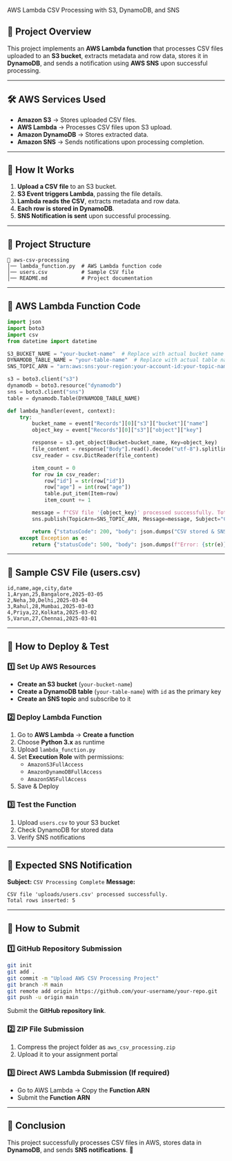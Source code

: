  AWS Lambda CSV Processing with S3, DynamoDB, and SNS

## 📌 Project Overview
This project implements an **AWS Lambda function** that processes CSV files uploaded to an **S3 bucket**, extracts metadata and row data, stores it in **DynamoDB**, and sends a notification using **AWS SNS** upon successful processing.

---

## 🛠️ AWS Services Used
- **Amazon S3** → Stores uploaded CSV files.
- **AWS Lambda** → Processes CSV files upon S3 upload.
- **Amazon DynamoDB** → Stores extracted data.
- **Amazon SNS** → Sends notifications upon processing completion.

---

## 🚀 How It Works
1. **Upload a CSV file** to an S3 bucket.
2. **S3 Event triggers Lambda**, passing the file details.
3. **Lambda reads the CSV**, extracts metadata and row data.
4. **Each row is stored in DynamoDB**.
5. **SNS Notification is sent** upon successful processing.

---

## 📂 Project Structure
```
📁 aws-csv-processing
│── lambda_function.py  # AWS Lambda function code
│── users.csv           # Sample CSV file
│── README.md           # Project documentation
```

---

## 📌 AWS Lambda Function Code
```python
import json
import boto3
import csv
from datetime import datetime

S3_BUCKET_NAME = "your-bucket-name"  # Replace with actual bucket name
DYNAMODB_TABLE_NAME = "your-table-name"  # Replace with actual table name
SNS_TOPIC_ARN = "arn:aws:sns:your-region:your-account-id:your-topic-name"  # Replace with actual ARN

s3 = boto3.client("s3")
dynamodb = boto3.resource("dynamodb")
sns = boto3.client("sns")
table = dynamodb.Table(DYNAMODB_TABLE_NAME)

def lambda_handler(event, context):
    try:
        bucket_name = event["Records"][0]["s3"]["bucket"]["name"]
        object_key = event["Records"][0]["s3"]["object"]["key"]

        response = s3.get_object(Bucket=bucket_name, Key=object_key)
        file_content = response["Body"].read().decode("utf-8").splitlines()
        csv_reader = csv.DictReader(file_content)

        item_count = 0
        for row in csv_reader:
            row["id"] = str(row["id"])
            row["age"] = int(row["age"])
            table.put_item(Item=row)
            item_count += 1

        message = f"CSV file '{object_key}' processed successfully. Total rows: {item_count}"
        sns.publish(TopicArn=SNS_TOPIC_ARN, Message=message, Subject="CSV Processing Complete")

        return {"statusCode": 200, "body": json.dumps("CSV stored & SNS sent!")}
    except Exception as e:
        return {"statusCode": 500, "body": json.dumps(f"Error: {str(e)}")}
```

---

## 📌 Sample CSV File (users.csv)
```
id,name,age,city,date
1,Aryan,25,Bangalore,2025-03-05
2,Neha,30,Delhi,2025-03-04
3,Rahul,28,Mumbai,2025-03-03
4,Priya,22,Kolkata,2025-03-02
5,Varun,27,Chennai,2025-03-01
```

---

## 🔧 How to Deploy & Test
### **1️⃣ Set Up AWS Resources**
- **Create an S3 bucket** (`your-bucket-name`)
- **Create a DynamoDB table** (`your-table-name`) with `id` as the primary key
- **Create an SNS topic** and subscribe to it

### **2️⃣ Deploy Lambda Function**
1. Go to **AWS Lambda** → **Create a function**
2. Choose **Python 3.x** as runtime
3. Upload `lambda_function.py`
4. Set **Execution Role** with permissions:
   - `AmazonS3FullAccess`
   - `AmazonDynamoDBFullAccess`
   - `AmazonSNSFullAccess`
5. Save & Deploy

### **3️⃣ Test the Function**
1. Upload `users.csv` to your S3 bucket
2. Check DynamoDB for stored data
3. Verify SNS notifications

---

## 📌 Expected SNS Notification
**Subject:** `CSV Processing Complete`
**Message:**
```
CSV file 'uploads/users.csv' processed successfully.
Total rows inserted: 5
```

---

## 📌 How to Submit
### **1️⃣ GitHub Repository Submission**
```bash
git init
git add .
git commit -m "Upload AWS CSV Processing Project"
git branch -M main
git remote add origin https://github.com/your-username/your-repo.git
git push -u origin main
```
Submit the **GitHub repository link**.

### **2️⃣ ZIP File Submission**
1. Compress the project folder as `aws_csv_processing.zip`
2. Upload it to your assignment portal

### **3️⃣ Direct AWS Lambda Submission** (If required)
- Go to AWS Lambda → Copy the **Function ARN**
- Submit the **Function ARN**

---

## 🎯 Conclusion
This project successfully processes CSV files in AWS, stores data in **DynamoDB**, and sends **SNS notifications**. 🚀


